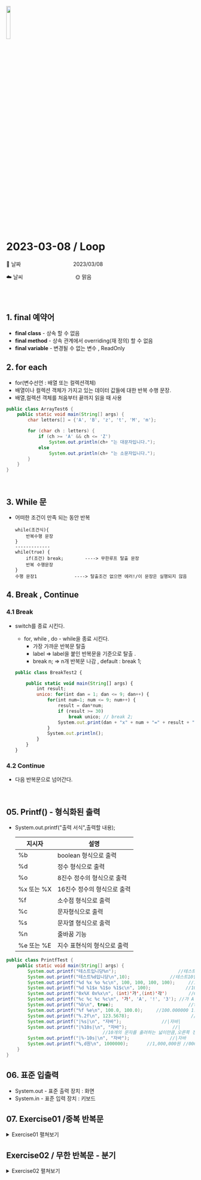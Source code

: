 <img src="https://noticon-static.tammolo.com/dgggcrkxq/image/upload/v1566913897/noticon/xbvewg1m3azbpnrzck1k.png" height="15%" width="15%"> <br/>

# 2023-03-08 / Loop

📆 날짜          2023/03/08 

☁️ 날씨          🌞 맑음 

<br/><br/>

## 1. final 예약어

- **final class** - 상속 할 수 없음
- **final method** - 상속 관계에서 overriding(재 정의) 할 수 없음
- **final variable** - 변경될 수 없는 변수 , ReadOnly

## 2. for each

- for(변수선언 : 배열 또는 컬렉션객체)
- 배열이나 컬렉션 객체가 가지고 있는 데이터 값들에 대한 반복 수행 문장.
- 배열,컬렉션 객체를 처음부터 끝까지 읽을 때 사용

```java
public class ArrayTest6 {
	public static void main(String[] args) {
		char letters[] = {'A', 'B', 'z', 't', 'M', 'm'};

		for (char ch : letters) {
			if (ch >= 'A' && ch <= 'Z')
				System.out.println(ch+ "는 대문자입니다.");
			else
				System.out.println(ch+ "는 소문자입니다.");
		}
	}
}
```
<br/>

## 3. While 문

- 어떠한 조건이 만족 되는 동안 반복

    ```
    while(조건식){
        반복수행 문장
    }
    -------------
    while(true) {
        if(조건) break;        ----> 무한루프 탈출 문장
        반복 수행문장
    }
    수행 문장1              ----> 탈출조건 없으면 에러!/이 문장은 실행되지 않음
    ```

## 4. Break , Continue

### 4.1 Break
- switch를 종료 시킨다.
    - for, while , do - while을 종료 시킨다.
        - 가장 가까운 반복문  탈출
        - label ⇒ label을 붙인 반복문을 기준으로 탈출 .
        - break n; ⇒ n개 반복문 나감 , default : break 1;
    
    ```jsx
    public class BreakTest2 {      
    
    	public static void main(String[] args) {
    		int result;
    		unico: for(int dan = 1; dan <= 9; dan++) {
    			for(int num=1; num <= 9; num++) {
    				result = dan*num;
    				if (result >= 30)
    					break unico; // break 2;
    				System.out.print(dan + "x" + num + "=" + result + "\t");
    			}
    			System.out.println();
    		}		
    	}
    }
    ```
    

### 4.2 Continue
- 다음 반복문으로 넘어간다.
<br/>

## 05. Printf() - 형식화된 출력

- System.out.printf("출력 서식",출력할 내용);

    | 지시자 | 설명 |
    | --- | --- |
    | %b | boolean 형식으로 출력 |
    | %d | 정수 형식으로 출력 |
    | %o | 8진수 정수의 형식으로 출력 |
    | %x 또는 %X | 16진수 정수의 형식으로 출력 |
    | %f | 소수점 형식으로 출력 |
    | %c | 문자형식으로 출력 |
    | %s | 문자열 형식으로 출력 |
    | %n | 줄바꿈 기능 |
    | %e 또는 %E | 지수 표현식의 형식으로 출력 |

```java
public class PrintfTest {
	public static void main(String[] args) {
		System.out.printf("테스트입니당%n");						 //테스트입니당
		System.out.printf("테스트%d입니당\n",10);			      //테스트10입니당
		System.out.printf("%d %x %o %c\n", 100, 100, 100, 100);		//100 64 144 d
		System.out.printf("%d %1$x %1$o %1$c\n", 100);		       //100 64 144 d
		System.out.printf("0x%X 0x%x\n", (int)'가',(int)'각')        //0xAC00 0xac01 16진수-0x
		System.out.printf("%c %c %c %c\n", '가', 'A', '!', '3');	//가 A ! 3
		System.out.printf("%b\n", true);							//true
		System.out.printf("%f %e\n", 100.0, 100.0);		//100.000000 1.000000e+02
		System.out.printf("%.2f\n", 123.5678);			             //123.57
		System.out.printf("|%s|\n", "자바");				 //|자바|
		System.out.printf("|%10s|\n", "자바");			     //|        자바| 
									//10개의 문자를 출려하는 넓이만큼,오른쪽 정렬이 기본
		System.out.printf("|%-10s|\n", "자바");			    //|자바        | 
		System.out.printf("%,d원\n", 1000000);	    //1,000,000원 //000단위마다 , 
	}
}
```

 

## 06. 표준 입출력

- System.out - 표준 출력 장치 : 화면
- System.in - 표준 입력 장치 : 키보드

## 07. Exercise01 /중복 반복문
<details markdown="1">
<summary>Exercise01 펼쳐보기</summary>
<div>

1️⃣ **Exercise01**

1. ForLab5 이라는 클래스를 만든다.
2. 3부터 10사이의 난수를 추출한다.(첫 번째 난수)
3. 1부터 3사이의 난수를 추출한다.(두 번째 난수)
4. 두 번째 난수값이 1이면 "*"을 첫 번째 난수값의 갯수로 하나의 행에 출력한다.
두 번째 난수값이 2이면 "$"을 첫 번째 난수값의 갯수로 하나의 행에 출력한다.
두 번째 난수값이 3이면 "#"을 첫 번째 난수값의 갯수로 하나의 행에 출력한다.

```java
public class ForLab5 {
	public static void main(String[] args) {
		int ran1 = (int)(Math.random()*8)+3;
		int ran2 = (int)(Math.random()*3)+1;
		
		char c = '*';
		if(ran2 == 2) c='$';
		if (ran2 ==3 ) c = '#' ;
		
		for(int i=0; i<ran1; i++) {
			System.out.print(c);
		}
	}
}
```


2️⃣ **Exercise02**

1. ForLab6 라는 클래스를 만든다.
2. char 타입으로 상수를 하나 만들어 '&'로 초기화 한다.
(상수를 만드는 방법은 변수 선어시 앞에 final 을 붙인다.)
3. 5부터 10사이의 난수를 하나 추출한다.
4. 추출된 숫자가 5라면 반복문을 사용하여 다음과 같이 출력한다.
    
    &
    &&
    &&&
    &&&&
    &&&&&
    

```java
public class ForLab6 {
	public static void main(String[] args) {
		final char STR =  '&';
		int ran = (int)(Math.random()*6)+5;
		
		for(int i=0; i<ran; i++) {
			for(int j=0; j<i;j++) {
				System.out.print(STR);
			}
			System.out.println(" ");
		}
	}
}
```

3️⃣ **Exercise03**

1. ForLab7 라는 클래스를 생성한다.
2. STAR 라는 상수를 만든고 '*'으로 초기화 한다.
3. 다음과 같은 결과가 되도록 구현한다.

```
******
*****
****
***
**
*

```

```java
public class ForLab7 {

	public static void main(String[] args) {
		final char STAR = '*';
		
		for(int i=0 ;i<7;i++) {
			for(int j=7; j>i ; j--) {
				System.out.print(STAR);
			}
			System.out.println(" ");
		}
		

	}
}
```

4️⃣ **Exercise04**

1. ForLab8 라는 클래스를 생성한다.
2. 다음과 같은 결과가 되도록 구현한다.
    
    ```
     ********** 
    	 ********** 
      	  ********** 
    	 	   ********** 
    		    **********
    
    ```
    

    ```java
    public class ForLab8 {
        public static void main(String[] args) {
            final char STAR = '*';

            for(int i=0; i<6; i++) {
                for(int j=0; j<i;j++) {
                    System.out.print(' ');
                }
                for(int x=0;x<11;x++) {
                    System.out.print(STAR);
                }
                System.out.println();
            }
        }
    }
    ```

5️⃣ **Exercise05**

1. ForLab9 라는 클래스를 생성한다.
2. 1 ~ 2 사이의 난수를 추출한다.
3. 추출한 난수가 1이면 홀수단의 구구단을 다음과 같이 출력한다.
    
    ```
    1x1=1	1x2=2	1x3=3	1x4=4	1x5=5	1x6=6	1x7=7	1x8=8	1x9=9	
    3x1=3	3x2=6	3x3=9	3x4=12	3x5=15	3x6=18	3x7=21	3x8=24	3x9=27	
    5x1=5	5x2=10	5x3=15	5x4=20	5x5=25	5x6=30	5x7=35	5x8=40	5x9=45	
    7x1=7	7x2=14	7x3=21	7x4=28	7x5=35	7x6=42	7x7=49	7x8=56	7x9=63	
    9x1=9	9x2=18	9x3=27	9x4=36	9x5=45	9x6=54	9x7=63	9x8=72	9x9=81
    ```
    
    추출한 난수가 2이면 짝수단의 구구단을 출력한다.
    
    ```
    2x1=2	2x2=4	2x3=6	2x4=8	2x5=10	2x6=12	2x7=14	2x8=16	2x9=18	
    4x1=4	4x2=8	4x3=12	4x4=16	4x5=20	4x6=24	4x7=28	4x8=32	4x9=36	
    6x1=6	6x2=12	6x3=18	6x4=24	6x5=30	6x6=36	6x7=42	6x8=48	6x9=54	
    8x1=8	8x2=16	8x3=24	8x4=32	8x5=40	8x6=48	8x7=56	8x8=64	8x9=72
    ```
    

```java
public class ForLab9 {
	public static void main(String[] args) {
		int ran = (int) (Math.random() * 2) + 1;

		for(int i = ran; i <=9 ; i+=2) {
			for(int j=1; j<=9;j++) {
				System.out.print(i+"x"+j+"="+i*j);
				System.out.print("\t");
			}
			System.out.println();
		}
	}
}
```

</div>
</details>






## Exercise02 / 무한 반복문 - 분기
<details markdown="1">
<summary>Exercise02 펼쳐보기</summary>
<div>
1️⃣ **Exercise01**

1. WhileLab1 라는 클래스를 생성한다.
2. 5부터 10사이의 난수를 추출한다.
3. 1부터 추출된 숫자값까지의 각 숫자들의 제곱값을 행단위로 출력한다.
(하나의 클래스안에 for 와 while 로 각각 구현한다.)
- 실행 결과
===> 7이 추출되었다면 다음과 같이 출력한다.
    
    
    [ for 결과 ]
    1 -> 1
    2 -> 4
    3 -> 9
    4 -> 16
    5 -> 25
    6 -> 36
    7 -> 49
    
    [ while 결과 ]
    1 -> 1
    2 -> 4
    3 -> 9
    4 -> 16
    5 -> 25
    6 -> 36
    7 -> 49
    

```java
public class whileLab1 {
	public static void main(String[] args) {
		
		int ran = (int)(Math.random()*6)+5;
		System.out.println("[ for 결과]");
		for(int i=1; i<=ran; i++) {
			System.out.println(i+" -> "+i*i);
		}
		
		System.out.println("[ while 결과]");
		int j = 1;
		while(j <= ran) {
			System.out.println(j+" -> "+j*j);
			j++;
		}
	}
}
```
<br/>

2️⃣ **Exercise02**

1. WhileLab2 이라는 클래스를 생성한다.
2. 다음 기능을 반복해서 수행하는 프로그램을 구현하며
반복문으로 while 문을 사용한다.
    - 반복처리 해야하는 기능
    1부터 6사이의 두개 난수를 추출하여 각각 pairNum1, pairNum2 에 저장한다.
        
        추출된 두 개의 숫자가 서로 다르면 값의 크기를 비교하여
        "pairNum1이 pairNum2 보다 크다." 또는 "pairNum1이 pairNum2 보다 작다."
        출력한다.
        
        추출된 두 개의 숫자가 동일하면 "게임 끝"이라는 메시지를 출력하고 종료한다.
        

```java
public class WhileLab2 {
	public static void main(String[] args) {
		int pairNum1;
		int pairNum2;
		
		while(true) {
			pairNum1 = (int)(Math.random()*6)+1;
			pairNum2 = (int)(Math.random()*6)+1;
			
			if(pairNum1 == pairNum2) {
				System.out.println("게임 끝!");
				break;
			}
			
			if(pairNum1> pairNum2) {
				System.out.println("pairNum1이 pairNum2 보다 크다.");
			}else {
				System.out.println( "pairNum1이 pairNum2 보다 작다." );
			}
		}

	}

}
```
<br/>

3️⃣ **Exercise03**

1. WhileLab3 라는 클래스를 생성한다.
2. 0부터 30사이의 난수를 추출한다.
추출된 숫자가 1이면 'A', 2 이면 'B', ... 26이면 'Z' 를 출력하는데
계속 난수 추출과 출력을 반복하다가 0이 추출되거나 27~30이 추출되면 반복을 끝낸다.
    
    반복하는 동안 출력형식 :  	1-A, 65, 0x41
    5-E, 69, 0x45
    :
    마지막에는 "출력횟수는 x 번입니다"를 출력하고 종료한다.
    (출력 횟수를 카운팅하는 것은 직접 구현한다.)
    

```java
public class WhileLab3 {
	public static void main(String[] args) {
		int ran = 0;
		int cnt = 0;
		
		while (true) {
			ran = (int)(Math.random()*31);
			
			if (ran == 0 || ran >= 27) {
				System.out.println("출력횟수는 "+cnt+"번입니다.");
				break;
			}
			
			System.out.printf("%d-%c, %2$d, 0x%2$x\n", ran, ran+64);
			cnt++;
		}
	}
}
```
<br/>

4️⃣ **Exercise04**

1. ControlLab1 이라는 클래스를 생성한다.
2. 다음 기능을 반복하여 처리하는 자바 프로그램을 구현하는데 제어문 선택은 임의로 한다.
    
    (1) 10부터 20사이의 난수를 하나 추출한다.
    (2) 추출된 숫자가 3의 배수이거나 5의 배수이면
    1부터 이 숫자까지의 합을
    출력하고 다시 난수 추출부터 수행을 시작한다.
    (3) 추출된 숫자가 11 이거나 17이거나 19이면 반복문을 종료한 후에
    "x회 반복함" 를 출력하고 종료한다.(여기에서 반복횟수의 기준은 (3)번의 합을 출력한 횟수임)
    (4) 위에서 제시한 조건 외의 값이 추출되면
    "재수행" 이라는 메시지를 출력하고 다시 난수 추출부터 수행을 시작한다.
    

```java
public class ControllLab1 {
	public static void main(String[] args) {
		int cnt = 0;
		int ran= 0;
		int sum;
		
		while(true) {
			sum = 0;
		 	ran = (int)(Math.random()*11)+10;
		 	
		 	if(ran == 11 || ran == 17 || ran ==19) {
		 		System.out.println(cnt+"회 반복함");
		 		break;
		 	}
		 	
		 	if((ran%3==0)||(ran%5==0)) {
		 		for(int i=1 ; i<=ran ; i++) {
		 			sum+=i;
		 		}
		 		System.out.printf("1부터 %d까지의 합 : %d\n",ran,sum);
		 		cnt++;
		 	}else {
		 		System.out.println("재수행");
		 	}
		}

	}

}
```
<br/>

5️⃣ **Exercise05**

1. ControlLab2 이라는 클래스를 생성한다.
2. 다음 기능을 반복하여 처리하는 자바 프로그램을 구현한다.
    
    1부터 10까지의 값을 행단위로 출력하는데 3의 배수와 4의 배수는 제외한다.
    반드시 continue 문을 사용하여 해결한다.
    
    1
    2
    5
    7
    10
    

```java
public class ControllLab2 {
	public static void main(String[] args) {
		
		for(int i=1; i<=10 ; i++) {
			if((i%3==0) || (i%4==0)) {
				continue ;
			}
			System.out.println(i);
		}

	}
}
```
<br/>

6️⃣ **Exercise06**

1. ControlLab3 이라는 클래스를 생성한다.
2. 다음 기능을 반복하여 처리하는 자바 프로그램을 구현한다.
    
    1부터 120까지의 값을 추출하여
    추출된 숫자가 50 이하면
    "X : 50 이하"를 출력하고
    3, 13, 23, 33, 43 인 경우에만
    "X : *듀크팀*" 을 출력한다.
    추출된 숫자가 50 이상이고 80이하면
    "X : 50 이상 80 이하"를 출력하고
    70~79 인 경우에만
    "X : *턱시팀*" 을 출력한다.
    추출된 숫자가 81 이상이고 100이하면
    아무것도 출력하지 않고 다시 난수 추출부터 진행한다.
    101~120 이면
    아무것도 출력하지 않고 수행을 종료한다.
    
    단!! 메시지 출력은 System.out.printf() 로 하며 이 API 를 한번만 호출하여 해결해 본다.
    다음은 수행 예시이다.
    

```java
public class ControllLab3 {

	public static void main(String[] args) {
		int ran;
		String str;
		while(true) {
			ran = (int)(Math.random()*120)+1;
			str = ran+ " : ";
			
			if(ran>100) {
				break;
			}else if(ran>80) {
				continue;
			}else if(ran>=50) {
				str +="이상 80 이하\n";
				if(ran>=70 && ran<80) {
					str+= "*턱시팀*\n";
				}
			}else {
				str ="50 미만\n";
				if(ran%10 == 3) {
					str +="*듀크팀*\n";
				}
			}
			System.out.printf("%s",str);
			
		}
	}
}
```
</div>
</details>
